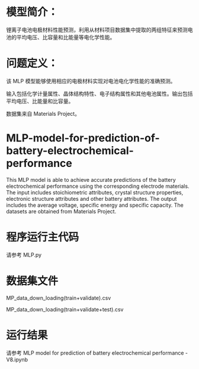 # 模型简介：
锂离子电池电极材料性能预测，利用从材料项目数据集中提取的两组特征来预测电池的平均电压、比容量和比能量等电化学性能。

# 问题定义：
该 MLP 模型能够使用相应的电极材料实现对电池电化学性能的准确预测。

输入包括化学计量属性、晶体结构特性、电子结构属性和其他电池属性。输出包括平均电压、比能量和比容量。

数据集来自 Materials Project。


# MLP-model-for-prediction-of-battery-electrochemical-performance
This MLP model is able to achieve accurate predictions of the battery electrochemical performance using the corresponding electrode materials. The input includes stoichiometric attributes, crystal structure properties, electronic structure attributes and other battery attributes. The output includes the average voltage, specific energy and specific capacity. The datasets are obtained from Materials Project.

# 程序运行主代码

请参考 MLP.py

# 数据集文件

MP_data_down_loading(train+validate).csv

MP_data_down_loading(train+validate+test).csv

# 运行结果

请参考 MLP model for prediction of battery electrochemical performance - V8.ipynb
